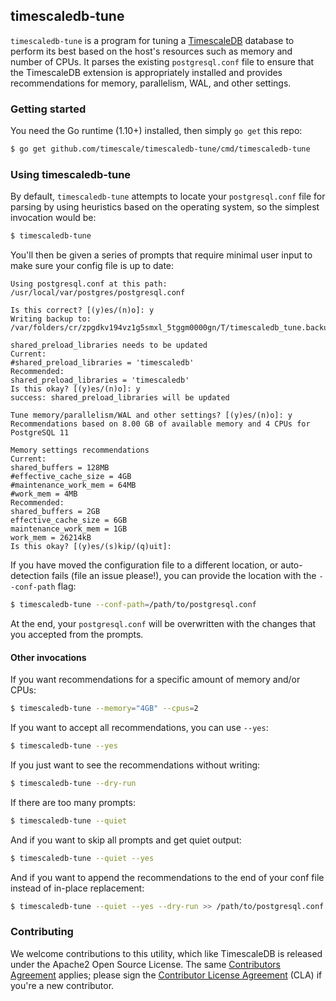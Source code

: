 ## timescaledb-tune

`timescaledb-tune` is a program for tuning a
[TimescaleDB](//github.com/timescale/timescaledb) database to perform
its best based on the host's resources such as memory and number of CPUs.
It parses the existing `postgresql.conf` file to ensure that the TimescaleDB
extension is appropriately installed and provides recommendations for memory,
parallelism, WAL, and other settings.

### Getting started
You need the Go runtime (1.10+) installed, then simply `go get` this repo:
```bash
$ go get github.com/timescale/timescaledb-tune/cmd/timescaledb-tune
```

### Using timescaledb-tune
By default, `timescaledb-tune` attempts to locate your `postgresql.conf` file
for parsing by using heuristics based on the operating system, so the simplest
invocation would be:
```bash
$ timescaledb-tune
```

You'll then be given a series of prompts that require minimal user input to
make sure your config file is up to date:
```text
Using postgresql.conf at this path:
/usr/local/var/postgres/postgresql.conf

Is this correct? [(y)es/(n)o]: y
Writing backup to:
/var/folders/cr/zpgdkv194vz1g5smxl_5tggm0000gn/T/timescaledb_tune.backup201901071520

shared_preload_libraries needs to be updated
Current:
#shared_preload_libraries = 'timescaledb'
Recommended:
shared_preload_libraries = 'timescaledb'
Is this okay? [(y)es/(n)o]: y
success: shared_preload_libraries will be updated

Tune memory/parallelism/WAL and other settings? [(y)es/(n)o]: y
Recommendations based on 8.00 GB of available memory and 4 CPUs for PostgreSQL 11

Memory settings recommendations
Current:
shared_buffers = 128MB
#effective_cache_size = 4GB
#maintenance_work_mem = 64MB
#work_mem = 4MB
Recommended:
shared_buffers = 2GB
effective_cache_size = 6GB
maintenance_work_mem = 1GB
work_mem = 26214kB
Is this okay? [(y)es/(s)kip/(q)uit]:
```

If you have moved the configuration file to a different location, or
auto-detection fails (file an issue please!), you can provide the location with
the `--conf-path` flag:
```bash
$ timescaledb-tune --conf-path=/path/to/postgresql.conf
```

At the end, your `postgresql.conf` will be overwritten with the changes that you
accepted from the prompts.

#### Other invocations

If you want recommendations for a specific amount of memory and/or CPUs:
```bash
$ timescaledb-tune --memory="4GB" --cpus=2
```

If you want to accept all recommendations, you can use `--yes`:
```bash
$ timescaledb-tune --yes
```

If you just want to see the recommendations without writing:
```bash
$ timescaledb-tune --dry-run
```

If there are too many prompts:
```bash
$ timescaledb-tune --quiet
```

And if you want to skip all prompts and get quiet output:
```bash
$ timescaledb-tune --quiet --yes
```

And if you want to append the recommendations to the end of your conf file
instead of in-place replacement:
```bash
$ timescaledb-tune --quiet --yes --dry-run >> /path/to/postgresql.conf
```

### Contributing
We welcome contributions to this utility, which like TimescaleDB is released under the Apache2 Open Source License.  The same [Contributors Agreement](//github.com/timescale/timescaledb/blob/master/CONTRIBUTING.md) applies; please sign the [Contributor License Agreement](https://cla-assistant.io/timescale/timescaledb-tune) (CLA) if you're a new contributor.
